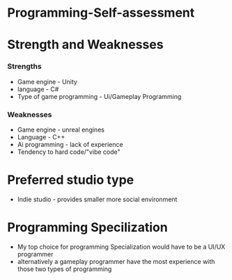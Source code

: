 # Programming-Self-assessment

# Strength and Weaknesses
  ### Strengths
  - Game engine - Unity
  - language - C#
  - Type of game programming - Ui/Gameplay Programming
  ### Weaknesses
  - Game engine - unreal engines
  - Language - C++
  - Ai programming - lack of experience
  - Tendency to hard code/"vibe code"

# Preferred studio type
  - Indie studio - provides smaller more social environment

# Programming Specilization 
 - My top choice for programming Specialization would have to be a UI/UX programmer
 - alternatively a gameplay programmer have the most experience with those two types of programming
  
